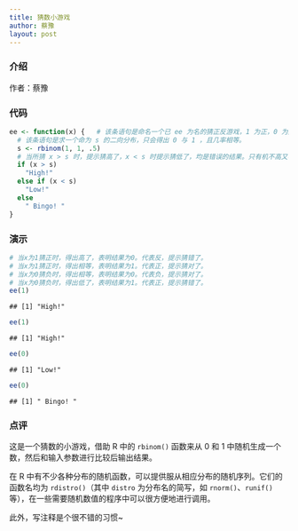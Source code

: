 ```yaml
---
title: 猜数小游戏
author: 蔡豫
layout: post
---
```


### 介绍
作者：蔡豫

### 代码

```r
ee <- function(x) {   # 该条语句是命名一个已 ee 为名的猜正反游戏，1 为正，0 为反。
  # 该条语句是求一个命为 s 的二向分布，只会得出 0 与 1 ，且几率相等。
  s <- rbinom(1, 1, .5)
  # 当所猜 x > s 时，提示猜高了，x < s 时提示猜低了，均是错误的结果。只有机不高又不低的相等才代表猜对了，并以 Bingo! 来提示。
  if (x > s)
    "High!"
  else if (x < s)
    "Low!"
  else
    " Bingo! " 
}
```

### 演示

```r
# 当x为1猜正时，得出高了，表明结果为0。代表反，提示猜错了。
# 当x为1猜正时，得出相等，表明结果为1。代表正，提示猜对了。
# 当x为0猜负时，得出相等，表明结果为0。代表负，提示猜对了。
# 当x为0猜负时，得出低了，表明结果为1。代表正，提示猜错了。
ee(1)
```

```
## [1] "High!"
```

```r
ee(1) 
```

```
## [1] "High!"
```

```r
ee(0)
```

```
## [1] "Low!"
```

```r
ee(0)
```

```
## [1] " Bingo! "
```

### 点评
这是一个猜数的小游戏，借助 R 中的 `rbinom()` 函数来从 0 和 1 中随机生成一个数，然后和输入参数进行比较后输出结果。

在 R 中有不少各种分布的随机函数，可以提供服从相应分布的随机序列。它们的函数名均为 `rdistro()`（其中 `distro` 为分布名的简写，如 `rnorm()`、`runif()` 等），在一些需要随机数值的程序中可以很方便地进行调用。

此外，写注释是个很不错的习惯~
